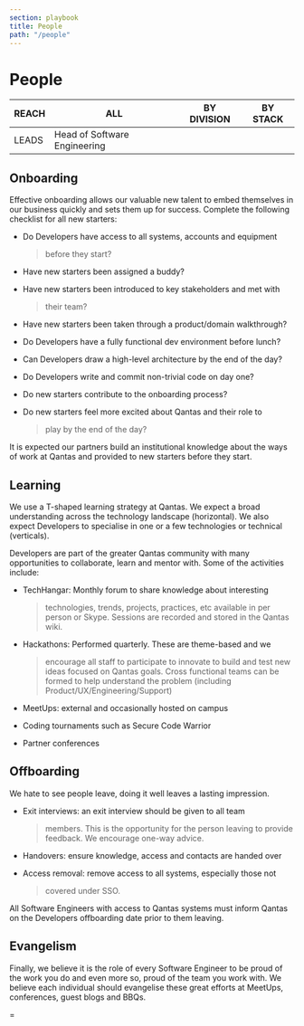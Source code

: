 ```yaml
---
section: playbook
title: People
path: "/people"
---
```


# People

| REACH | ALL                          | BY DIVISION | BY STACK |
| ----- | ---------------------------- | ----------- | -------- |
| LEADS | Head of Software Engineering |             |          |

## Onboarding

Effective onboarding allows our valuable new talent to embed themselves
in our business quickly and sets them up for success. Complete the
following checklist for all new starters:

- Do Developers have access to all systems, accounts and equipment

  > before they start?

- Have new starters been assigned a buddy?

- Have new starters been introduced to key stakeholders and met with

  > their team?

- Have new starters been taken through a product/domain walkthrough?

- Do Developers have a fully functional dev environment before lunch?

- Can Developers draw a high-level architecture by the end of the day?

- Do Developers write and commit non-trivial code on day one?

- Do new starters contribute to the onboarding process?

- Do new starters feel more excited about Qantas and their role to
  > play by the end of the day?

It is expected our partners build an institutional knowledge about the
ways of work at Qantas and provided to new starters before they start.

## Learning

We use a T-shaped learning strategy at Qantas. We expect a broad
understanding across the technology landscape (horizontal). We also
expect Developers to specialise in one or a few technologies or
technical (verticals).

Developers are part of the greater Qantas community with many
opportunities to collaborate, learn and mentor with. Some of the
activities include:

- TechHangar: Monthly forum to share knowledge about interesting

  > technologies, trends, projects, practices, etc available in per
  > person or Skype. Sessions are recorded and stored in the Qantas
  > wiki.

- Hackathons: Performed quarterly. These are theme-based and we

  > encourage all staff to participate to innovate to build and test
  > new ideas focused on Qantas goals. Cross functional teams can be
  > formed to help understand the problem (including
  > Product/UX/Engineering/Support)

- MeetUps: external and occasionally hosted on campus

- Coding tournaments such as Secure Code Warrior

- Partner conferences

## Offboarding

We hate to see people leave, doing it well leaves a lasting impression.

- Exit interviews: an exit interview should be given to all team

  > members. This is the opportunity for the person leaving to provide
  > feedback. We encourage one-way advice.

- Handovers: ensure knowledge, access and contacts are handed over

- Access removal: remove access to all systems, especially those not
  > covered under SSO.

All Software Engineers with access to Qantas systems must inform
Qantas on the Developers offboarding date prior to them leaving.

## Evangelism

Finally, we believe it is the role of every Software Engineer to be
proud of the work you do and even more so, proud of the team you work
with. We believe each individual should evangelise these great efforts
at MeetUps, conferences, guest blogs and BBQs.

=
